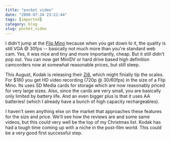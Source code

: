 ```yaml
---
title: "pocket video"
date: "2008-07-24 23:22:44"
tags: [imported]
category: blog
slug: pocket_video
---
```


I didn't jump at the <a href="https://www.theflip.com/products_flip_mino.shtml#scene=sceneMain">Flip Mino</a> because when you get down to it, the quality is still VGA @ 30fps -- basically not much more than you're standard web cam. Yes, it was nice and tiny and more importantly, cheap. But it still didn't pop out. You can now get MiniDV or hard drive based high definition camcorders now at somewhat reasonable prices, but still steep.

This August, Kodak is releasing their <a href="https://www.kodak.com/eknec/PageQuerier.jhtml?pq-path=9/13061/13063&pq-locale=en_US">Zi6</a>, which might finially tip the scales. For $180 you get HD video recording (720p @ 30/60fps) in the size of a Flip Mino. Its uses SD Media cards for storage which are now reasonably priced for very large sizes. Also, since the cards are very small, you are basically only limited by battery life. And an even bigger plus is that it uses AA batteries! (which I already have a bunch of high capacity rechargeables).

I haven't seen anything else on the market that approaches these features for the size and price. We'll see how the reviews are and some same videos, but this could very well be the top of my Christmas list. Kodak has had a tough time coming up with a niche in the post-film world. This could be a very good first successful step.

